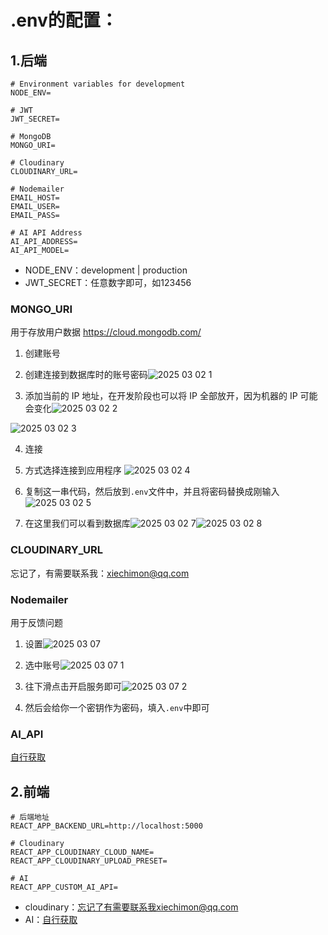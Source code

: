 # .env的配置：
## 1.后端
```
# Environment variables for development
NODE_ENV=

# JWT
JWT_SECRET=

# MongoDB
MONGO_URI=

# Cloudinary
CLOUDINARY_URL=

# Nodemailer
EMAIL_HOST=
EMAIL_USER=
EMAIL_PASS=

# AI API Address
AI_API_ADDRESS=
AI_API_MODEL=
```
- NODE_ENV：development | production
- JWT_SECRET：任意数字即可，如123456

### MONGO_URI
用于存放用户数据
https://cloud.mongodb.com/
1. 创建账号
2. 创建连接到数据库时的账号密码![2025 03 02 1](https://github.com/user-attachments/assets/0df38028-6b7a-429d-a193-38b65e5a1b89)

3. 添加当前的 IP 地址，在开发阶段也可以将 IP 全部放开，因为机器的 IP 可能会变化![2025 03 02 2](https://github.com/user-attachments/assets/7b31a01e-ed91-4ca5-aeb3-b187b339904e)

![2025 03 02 3](https://github.com/user-attachments/assets/16891ebb-77b6-41fd-b403-61887cfad40e)


4. 连接
5. 方式选择连接到应用程序
![2025 03 02 4](https://github.com/user-attachments/assets/23df8ea4-d103-47b3-a6a9-a7580b16869b)

6. 复制这一串代码，然后放到`.env`文件中，并且将密码替换成刚输入
![2025 03 02 5](https://github.com/user-attachments/assets/0103da5f-30cf-42b1-8735-07178e0a4b34)


7. 在这里我们可以看到数据库![2025 03 02 7](https://github.com/user-attachments/assets/22c579fa-451c-4de6-b1ac-bfed9b606f24)![2025 03 02 8](https://github.com/user-attachments/assets/16eefc1d-a382-4d85-8d83-6ced4447480b)



### CLOUDINARY_URL
忘记了，有需要联系我：xiechimon@qq.com


### Nodemailer
用于反馈问题
1. 设置![2025 03 07](https://github.com/user-attachments/assets/b120452f-a7c0-436f-87dc-81a41fb6f103)

2. 选中账号![2025 03 07 1](https://github.com/user-attachments/assets/f752747e-cd32-4923-981e-7ad39aa5e907)

3. 往下滑点击开启服务即可![2025 03 07 2](https://github.com/user-attachments/assets/e7271106-e2b3-45e3-bfad-b245eef21ef5)

4. 然后会给你一个密钥作为密码，填入`.env`中即可

### AI_API
[自行获取](https://cloud.siliconflow.cn/i/7R7NGleB)

## 2.前端
```
# 后端地址
REACT_APP_BACKEND_URL=http://localhost:5000

# Cloudinary
REACT_APP_CLOUDINARY_CLOUD_NAME=
REACT_APP_CLOUDINARY_UPLOAD_PRESET=

# AI
REACT_APP_CUSTOM_AI_API=
```
- cloudinary：忘记了有需要联系我xiechimon@qq.com
- AI：[自行获取](https://cloud.siliconflow.cn/i/7R7NGleB)

